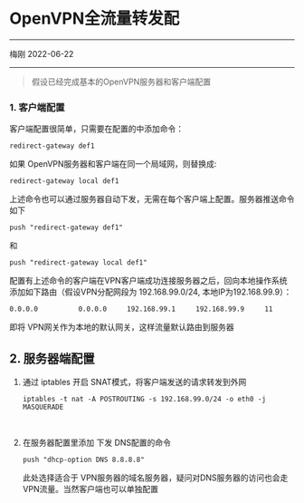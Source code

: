 # OpenVPN全流量转发配

---

梅刚 2022-06-22

---



> 假设已经完成基本的OpenVPN服务器和客户端配置



### 1. 客户端配置

客户端配置很简单，只需要在配置的中添加命令： 

```
redirect-gateway def1
```

如果 OpenVPN服务器和客户端在同一个局域网，则替换成:

``` 
redirect-gateway local def1
```

上述命令也可以通过服务器自动下发，无需在每个客户端上配置。服务器推送命令如下

``` 
push "redirect-gateway def1"
```

和

``` 
push "redirect-gateway local def1"
```



配置有上述命令的客户端在VPN客户端成功连接服务器之后，回向本地操作系统添加如下路由（假设VPN分配网段为 192.168.99.0/24, 本地IP为192.168.99.9）：

``` 0.0.0.0          0.0.0.0     192.168.99.1     192.168.99.9     11
0.0.0.0          0.0.0.0     192.168.99.1     192.168.99.9     11
```

即将 VPN网关作为本地的默认网关，这样流量默认路由到服务器



## 2. 服务器端配置

1. 通过 iptables 开启 SNAT模式，将客户端发送的请求转发到外网

   ``` 
   iptables -t nat -A POSTROUTING -s 192.168.99.0/24 -o eth0 -j MASQUERADE

​		

2. 在服务器配置里添加 下发 DNS配置的命令

   ```
   push "dhcp-option DNS 8.8.8.8"
   ```

   此处选择适合于 VPN服务器的域名服务器，疑问对DNS服务器的访问也会走VPN流量。当然客户端也可以单独配置

